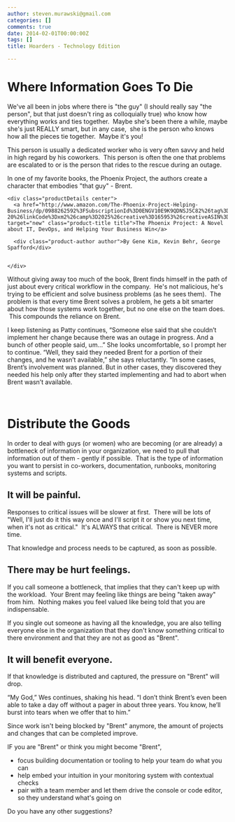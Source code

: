```yaml
---
author: steven.murawski@gmail.com
categories: []
comments: true
date: 2014-02-01T00:00:00Z
tags: []
title: Hoarders - Technology Edition

---
```


# Where Information Goes To Die



We've all been in jobs where there is "the guy" (I should really say "the person", but that just doesn't ring as colloquially true) who know how everything works and ties together. &nbsp;Maybe she's been there a while, maybe she's just REALLY smart, but in any case, &nbsp;she is the person who knows how all the pieces tie together. &nbsp;Maybe it's you!


This person is usually a dedicated worker who is very often savvy and held in high regard by his coworkers. &nbsp;This person is often the one that problems are escalated to or is the person that rides to the rescue during an outage.


In one of my favorite books, the Phoenix Project, the authors create a character that embodies "that guy" - Brent.


  <div class="product-block" class="clear">

    

    <div class="productDetails center">
      <a href="http://www.amazon.com/The-Phoenix-Project-Helping-Business/dp/0988262592%3FSubscriptionId%3D0ENGV10E9K9QDNSJ5C82%26tag%3Dinvestipendin-20%26linkCode%3Dxm2%26camp%3D2025%26creative%3D165953%26creativeASIN%3D0988262592" target="new" class="product-title title">The Phoenix Project: A Novel about IT, DevOps, and Helping Your Business Win</a>
      
      <div class="product-author author">By Gene Kim, Kevin Behr, George Spafford</div>
      

    </div>

  </div>



Without giving away too much of the book, Brent finds himself in the path of just about every critical workflow in the company. &nbsp;He's not malicious, he's trying to be efficient and solve business problems (as he sees them). &nbsp;The problem is that every time Brent solves a problem, he gets a bit smarter about how those systems work together, but no one else on the team does. &nbsp;This compounds the reliance on Brent.


>

I keep listening as Patty continues, “Someone else said that she couldn’t implement her change because there was an outage in progress. And a bunch of other people said, um…” She looks uncomfortable, so I prompt her to continue. “Well, they said they needed Brent for a portion of their changes, and he wasn’t available,” she says reluctantly. “In some cases, Brent’s involvement was planned. But in other cases, they discovered they needed his help only after they started implementing and had to abort when Brent wasn’t available.


 




# Distribute the Goods



In order to deal with guys (or women) who are becoming (or are already) a bottleneck of information in your organization, we need to pull that information out of them - gently if possible. &nbsp;That is the type of information you want to persist in co-workers, documentation, runbooks, monitoring systems and scripts. &nbsp;


## It will be painful. &nbsp;



Responses to critical issues will be slower at first. &nbsp;There will be lots of "Well, I'll just do it this way once and I'll script it or show you next time, when it's not as critical." &nbsp;It's ALWAYS that critical. &nbsp;There is NEVER more time.


That knowledge and process needs to be captured, as soon as possible.


## There may be hurt feelings.



If you call someone a bottleneck, that implies that they can't keep up with the workload. &nbsp;Your Brent may feeling like things are being "taken away" from him. &nbsp;Nothing makes you feel valued like being told that you are indispensable.


If you single out someone as having all the knowledge, you are also telling everyone else in the organization that they don't know something critical to there environment and that they are not as good as "Brent".


## It will benefit everyone.



If that knowledge is distributed and captured, the pressure on "Brent" will drop. &nbsp;


>

“My God,” Wes continues, shaking his head. “I don’t think Brent’s even been able to take a day off without a pager in about three years. You know, he’ll burst into tears when we offer that to him.”




Since work isn't being blocked by "Brent" anymore, the amount of projects and changes that can be completed improve.


IF you are "Brent" or think you might become "Brent",


*   focus building documentation or tooling to help your team do what you can
*   help embed your intuition in your monitoring system with contextual checks
*   pair with a team member and let them drive the console or code editor, so they understand what's going on

Do you have any other suggestions?


 

